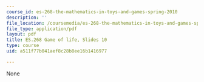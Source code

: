 ```yaml
---
course_id: es-268-the-mathematics-in-toys-and-games-spring-2010
description: ''
file_location: /coursemedia/es-268-the-mathematics-in-toys-and-games-spring-2010/a511f77b041aef8c28b8ee16b1416977_MITES_268S10_ses10_slides2.pdf
file_type: application/pdf
layout: pdf
title: ES.268 Game of life, Slides 10
type: course
uid: a511f77b041aef8c28b8ee16b1416977

---
```

None